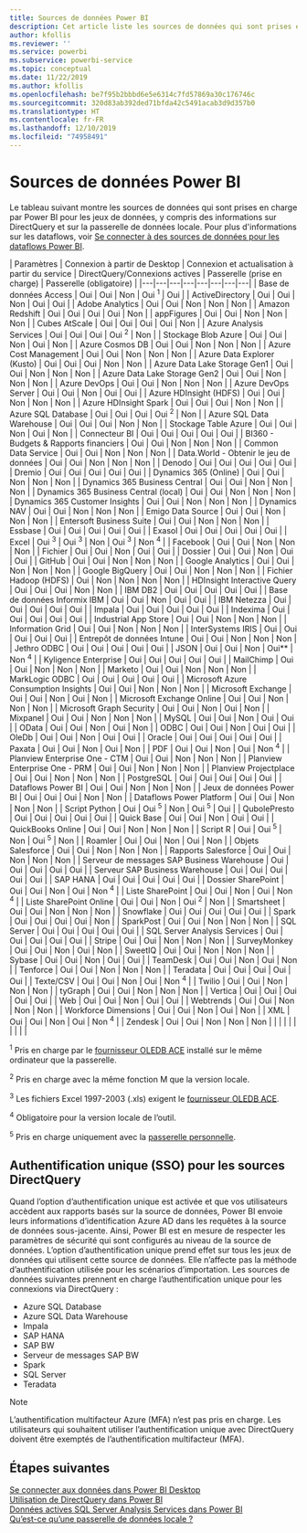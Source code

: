 ```yaml
---
title: Sources de données Power BI
description: Cet article liste les sources de données qui sont prises en charge par Power BI, y compris des informations sur DirectQuery et sur la passerelle de données locale.
author: kfollis
ms.reviewer: ''
ms.service: powerbi
ms.subservice: powerbi-service
ms.topic: conceptual
ms.date: 11/22/2019
ms.author: kfollis
ms.openlocfilehash: be7f95b2bbbd6e5e6314c7fd57869a30c176746c
ms.sourcegitcommit: 320d83ab392ded71bfda42c5491acab3d9d357b0
ms.translationtype: HT
ms.contentlocale: fr-FR
ms.lasthandoff: 12/10/2019
ms.locfileid: "74958491"
---
```

# <a name="power-bi-data-sources"></a>Sources de données Power BI

Le tableau suivant montre les sources de données qui sont prises en charge par Power BI pour les jeux de données, y compris des informations sur DirectQuery et sur la passerelle de données locale. Pour plus d'informations sur les dataflows, voir [Se connecter à des sources de données pour les dataflows Power BI](service-dataflows-data-sources.md).

| Paramètres | Connexion à partir de Desktop | Connexion et actualisation à partir du service | DirectQuery/Connexions actives | Passerelle (prise en charge) | Passerelle (obligatoire) |
|---|---|---|---|---|---|---|---|
| Base de données Access | Oui | Oui | Non | Oui <sup>1</sup> | Oui |
| ActiveDirectory | Oui | Oui | Non | Oui | Oui |
| Adobe Analytics | Oui | Oui | Non | Non | Non |
| Amazon Redshift | Oui | Oui | Oui | Oui | Non |
| appFigures | Oui | Oui | Non | Non | Non |
| Cubes AtScale | Oui | Oui | Oui | Oui | Non |
| Azure Analysis Services | Oui | Oui | Oui | Oui <sup>2</sup> | Non |
| Stockage Blob Azure | Oui | Oui | Non | Oui | Non |
| Azure Cosmos DB | Oui | Oui | Non | Non | Non |
| Azure Cost Management | Oui | Oui | Non | Non | Non |
| Azure Data Explorer (Kusto) | Oui | Oui | Oui | Non | Non |
| Azure Data Lake Storage Gen1 | Oui | Oui | Non | Non | Non |
| Azure Data Lake Storage Gen2 | Oui | Oui | Non | Non | Non |
| Azure DevOps | Oui | Oui | Non | Non | Non |
| Azure DevOps Server | Oui | Oui | Non | Oui | Oui |
| Azure HDInsight (HDFS) | Oui | Oui | Non | Non | Non |
| Azure HDInsight Spark | Oui | Oui | Oui | Non | Non |
| Azure SQL Database | Oui | Oui | Oui | Oui <sup>2</sup> | Non |
| Azure SQL Data Warehouse | Oui | Oui | Oui | Non | Non |
| Stockage Table Azure | Oui | Oui | Non | Oui | Non |
| Connecteur BI | Oui | Oui | Oui | Oui | Oui |
| BI360 - Budgets & Rapports financiers | Oui | Oui | Non | Non | Non |
| Common Data Service | Oui | Oui | Non | Non | Non |
| Data.World - Obtenir le jeu de données | Oui | Oui | Non | Non | Non |
| Denodo | Oui | Oui | Oui | Oui | Oui |
| Dremio | Oui | Oui | Oui | Oui | Oui |
| Dynamics 365 (Online) | Oui | Oui | Non | Non | Non |
| Dynamics 365 Business Central | Oui | Oui | Non | Non | Non |
| Dynamics 365 Business Central (local) | Oui | Oui | Non | Non | Non |
| Dynamics 365 Customer Insights | Oui | Oui | Non | Non | Non |
| Dynamics NAV | Oui | Oui | Non | Non | Non |
| Emigo Data Source | Oui | Oui | Non | Non | Non |
| Entersoft Business Suite | Oui | Oui | Non | Non | Non |
| Essbase | Oui | Oui | Oui | Oui | Oui |
| Exasol | Oui | Oui | Oui | Oui | Oui |
| Excel | Oui <sup>3</sup> | Oui <sup>3</sup> | Non | Oui <sup>3</sup> | Non <sup>4</sup> |
| Facebook | Oui | Oui | Non | Non | Non |
| Fichier | Oui | Oui | Non | Oui | Oui |
| Dossier | Oui | Oui | Non | Oui | Oui |
| GitHub | Oui | Oui | Non | Non | Non |
| Google Analytics | Oui | Oui | Non | Non | Non |
| Google BigQuery | Oui | Oui | Non | Non | Non |
| Fichier Hadoop (HDFS) | Oui | Non | Non | Non | Non |
| HDInsight Interactive Query | Oui | Oui | Oui | Non | Non |
| IBM DB2 | Oui | Oui | Oui | Oui | Oui |
| Base de données Informix IBM | Oui | Oui | Non | Oui | Oui |
| IBM Netezza | Oui | Oui | Oui | Oui | Oui |
| Impala | Oui | Oui | Oui | Oui | Oui |
| Indexima | Oui | Oui | Oui | Oui | Oui |
| Industrial App Store | Oui | Oui | Non | Non | Non |
| Information Grid | Oui | Oui | Non | Non | Non |
| InterSystems IRIS | Oui | Oui | Oui | Oui | Oui |
| Entrepôt de données Intune | Oui | Oui | Non | Non | Non |
| Jethro ODBC | Oui | Oui | Oui | Oui | Oui |
| JSON | Oui | Oui | Non | Oui** | Non <sup>4</sup> |
| Kyligence Enterprise | Oui | Oui | Oui | Oui | Oui |
| MailChimp | Oui | Oui | Non | Non | Non |
| Marketo | Oui | Oui | Non | Non | Non |
| MarkLogic ODBC | Oui | Oui | Oui | Oui | Oui |
| Microsoft Azure Consumption Insights | Oui | Oui | Non | Non | Non |
| Microsoft Exchange | Oui | Oui | Non | Oui | Non |
| Microsoft Exchange Online | Oui | Oui | Non | Non | Non |
| Microsoft Graph Security | Oui | Oui | Non | Oui | Non |
| Mixpanel | Oui | Oui | Non | Non | Non |
| MySQL | Oui | Oui | Non | Oui | Oui |
| OData | Oui | Oui | Non | Oui | Non |
| ODBC | Oui | Oui | Non | Oui | Oui |
| OleDb | Oui | Oui | Non | Oui | Oui |
| Oracle | Oui | Oui | Oui | Oui | Oui |
| Paxata | Oui | Oui | Non | Oui | Non |
| PDF | Oui | Oui | Non | Oui | Non <sup>4</sup> |
| Planview Enterprise One - CTM | Oui | Oui | Non | Non | Non |
| Planview Enterprise One - PRM | Oui | Oui | Non | Non | Non |
| Planview Projectplace | Oui | Oui | Non | Non | Non |
| PostgreSQL | Oui | Oui | Oui | Oui | Oui |
| Dataflows Power BI | Oui | Oui | Non | Non | Non |
| Jeux de données Power BI | Oui | Oui | Oui | Non | Non |
| Dataflows Power Platform | Oui | Oui | Non | Non | Non |
| Script Python | Oui | Oui <sup>5</sup> | Non | Oui <sup>5</sup> | Oui |
| QubolePresto | Oui | Oui | Oui | Oui | Oui |
| Quick Base | Oui | Oui | Non | Oui | Oui |
| QuickBooks Online | Oui | Oui | Non | Non | Non |
| Script R | Oui | Oui <sup>5</sup> | Non | Oui <sup>5</sup> | Non |
| Roamler | Oui | Oui | Non | Oui | Non |
| Objets Salesforce | Oui | Oui | Non | Non | Non |
| Rapports Salesforce | Oui | Oui | Non | Non | Non |
| Serveur de messages SAP Business Warehouse | Oui | Oui | Oui | Oui | Oui |
| Serveur SAP Business Warehouse | Oui | Oui | Oui | Oui | Oui |
| SAP HANA | Oui | Oui | Oui | Oui | Oui |
| Dossier SharePoint | Oui | Oui | Non | Oui | Non <sup>4</sup> |
| Liste SharePoint | Oui | Oui | Non | Oui | Non <sup>4</sup> |
| Liste SharePoint Online | Oui | Oui | Non | Oui <sup>2</sup> | Non |
| Smartsheet | Oui | Oui | Non | Non | Non |
| Snowflake | Oui | Oui | Oui | Oui | Oui |
| Spark | Oui | Oui | Oui | Oui | Non |
| SparkPost | Oui | Oui | Non | Non | Non |
| SQL Server | Oui | Oui | Oui | Oui | Oui |
| SQL Server Analysis Services | Oui | Oui | Oui | Oui | Oui |
| Stripe | Oui | Oui | Non | Non | Non |
| SurveyMonkey | Oui | Oui | Non | Oui | Non |
| SweetIQ | Oui | Oui | Non | Non | Non |
| Sybase | Oui | Oui | Non | Oui | Oui |
| TeamDesk | Oui | Oui | Non | Oui | Non |
| Tenforce | Oui | Oui | Non | Non | Non |
| Teradata | Oui | Oui | Oui | Oui | Oui |
| Texte/CSV | Oui | Oui | Non | Oui | Non <sup>4</sup> |
| Twilio | Oui | Oui | Non | Non | Non |
| tyGraph | Oui | Oui | Non | Non | Non |
| Vertica | Oui | Oui | Oui | Oui | Oui |
| Web | Oui | Oui | Non | Oui | Oui |
| Webtrends | Oui | Oui | Non | Non | Non |
| Workforce Dimensions | Oui | Oui | Non | Oui | Non |
| XML | Oui | Oui | Non | Oui | Non <sup>4</sup> |
| Zendesk | Oui | Oui | Non | Non | Non |
| | | | | | | | |

<sup>1</sup> Pris en charge par le [fournisseur OLEDB ACE](https://www.microsoft.com/download/details.aspx?id=54920) installé sur le même ordinateur que la passerelle.

<sup>2</sup> Pris en charge avec la même fonction M que la version locale.

<sup>3</sup> Les fichiers Excel 1997-2003 (.xls) exigent le [fournisseur OLEDB ACE](https://www.microsoft.com/download/details.aspx?id=54920).

<sup>4</sup> Obligatoire pour la version locale de l’outil.

<sup>5</sup> Pris en charge uniquement avec la [passerelle personnelle](service-gateway-personal-mode.md).

## <a name="single-sign-on-sso-for-directquery-sources"></a>Authentification unique (SSO) pour les sources DirectQuery

Quand l’option d’authentification unique est activée et que vos utilisateurs accèdent aux rapports basés sur la source de données, Power BI envoie leurs informations d’identification Azure AD dans les requêtes à la source de données sous-jacente. Ainsi, Power BI est en mesure de respecter les paramètres de sécurité qui sont configurés au niveau de la source de données.
L’option d’authentification unique prend effet sur tous les jeux de données qui utilisent cette source de données. Elle n’affecte pas la méthode d’authentification utilisée pour les scénarios d’importation. Les sources de données suivantes prennent en charge l’authentification unique pour les connexions via DirectQuery :

- Azure SQL Database
- Azure SQL Data Warehouse
- Impala
- SAP HANA
- SAP BW
- Serveur de messages SAP BW
- Spark
- SQL Server
- Teradata

> [!Note]
> L’authentification multifacteur Azure (MFA) n’est pas pris en charge. Les utilisateurs qui souhaitent utiliser l’authentification unique avec DirectQuery doivent être exemptés de l’authentification multifacteur (MFA).

## <a name="next-steps"></a>Étapes suivantes

[Se connecter aux données dans Power BI Desktop](desktop-quickstart-connect-to-data.md)  
[Utilisation de DirectQuery dans Power BI](desktop-directquery-about.md)  
[Données actives SQL Server Analysis Services dans Power BI](sql-server-analysis-services-tabular-data.md)  
[Qu’est-ce qu’une passerelle de données locale ?](service-gateway-onprem.md)  
